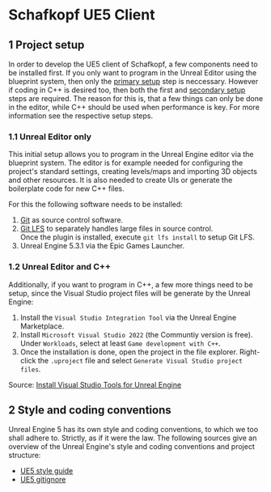 # Schafkopf UE5 Client

## 1 Project setup

In order to develop the UE5 client of Schafkopf, a few components need to be installed first.
If you only want to program in the Unreal Editor using the blueprint system, then only the
[primary setup](#11-unreal-editor-only) step is neccessary. However if coding in C++ is desired
too, then both the first and [secondary setup](#12-unreal-editor-and-c) steps are required.
The reason for this is, that a few things can only be done in the editor, while C++ should be
used when performance is key. For more information see the respective setup steps.

### 1.1 Unreal Editor only

This initial setup allows you to program in the Unreal Engine editor via the blueprint system.
The editor is for example needed for configuring the project's standard settings, creating
levels/maps and importing 3D objects and other resources. It is also needed to create UIs or
generate the boilerplate code for new C++ files.

For this the following software needs to be installed:
1. [Git](https://git-scm.com/downloads) as source control software.
2. [Git LFS](https://git-lfs.com/) to separately handles large files in source control.  
    Once the plugin is installed, execute `git lfs install` to setup Git LFS.
3. Unreal Engine 5.3.1 via the Epic Games Launcher.

### 1.2 Unreal Editor and C++

Additionally, if you want to program in C++, a few more things need to be setup, since the
Visual Studio project files will be generate by the Unreal Engine:
1. Install the `Visual Studio Integration Tool` via the Unreal Engine Marketplace.
2. Install `Microsoft Visual Studio 2022` (the Communtiy version is free). Under `Workloads`,
  select at least `Game development with C++`.
3. Once the installation is done, open the project in the file explorer. Right-click the
  `.uproject` file and select `Generate Visual Studio project files`.

Source: [Install Visual Studio Tools for Unreal Engine](https://learn.microsoft.com/en-us/visualstudio/gamedev/unreal/get-started/vs-tools-unreal-install)

## 2 Style and coding conventions

Unreal Engine 5 has its own style and coding conventions, to which we too shall adhere to.
Strictly, as if it were the law. The following sources give an overview of the Unreal Engine's
style and coding conventions and project structure:

- [UE5 style guide](https://github.com/Allar/ue5-style-guide)
- [UE5 gitignore](https://github.com/MOZGIII/ue5-gitignore)
